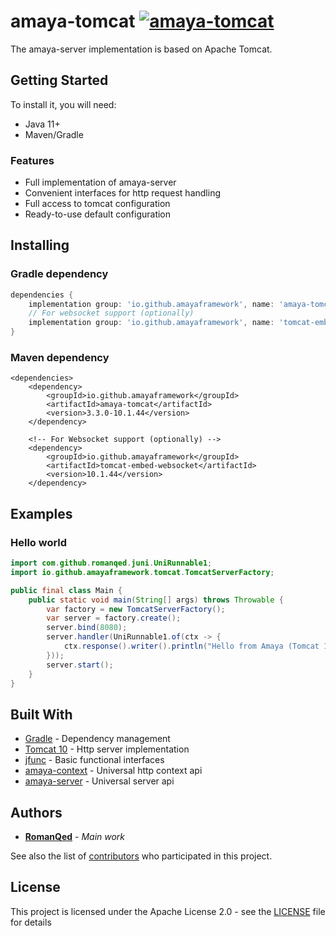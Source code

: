# amaya-tomcat [![amaya-tomcat](https://img.shields.io/maven-central/v/io.github.amayaframework/amaya-tomcat?color=blue)](https://repo1.maven.org/maven2/io/github/amayaframework/amaya-tomcat)
The amaya-server implementation is based on Apache Tomcat.

## Getting Started

To install it, you will need:

* Java 11+
* Maven/Gradle

### Features

* Full implementation of amaya-server
* Convenient interfaces for http request handling
* Full access to tomcat configuration
* Ready-to-use default configuration

## Installing

### Gradle dependency

```Groovy
dependencies {
    implementation group: 'io.github.amayaframework', name: 'amaya-tomcat', version: '3.3.0-10.1.44'
    // For websocket support (optionally)
    implementation group: 'io.github.amayaframework', name: 'tomcat-embed-websocket', version: '10.1.44'
}
```

### Maven dependency

```
<dependencies>
    <dependency>
        <groupId>io.github.amayaframework</groupId>
        <artifactId>amaya-tomcat</artifactId>
        <version>3.3.0-10.1.44</version>
    </dependency>
    
    <!-- For Websocket support (optionally) -->
    <dependency>
        <groupId>io.github.amayaframework</groupId>
        <artifactId>tomcat-embed-websocket</artifactId>
        <version>10.1.44</version>
    </dependency>
```

## Examples

### Hello world

```Java
import com.github.romanqed.juni.UniRunnable1;
import io.github.amayaframework.tomcat.TomcatServerFactory;

public final class Main {
    public static void main(String[] args) throws Throwable {
        var factory = new TomcatServerFactory();
        var server = factory.create();
        server.bind(8080);
        server.handler(UniRunnable1.of(ctx -> {
            ctx.response().writer().println("Hello from Amaya (Tomcat 10)");
        }));
        server.start();
    }
}
```

## Built With

* [Gradle](https://gradle.org) - Dependency management
* [Tomcat 10](https://tomcat.apache.org/tomcat-10.1-doc/index.html) - Http server implementation
* [jfunc](https://github.com/RomanQed/jfunc) - Basic functional interfaces
* [amaya-context](https://github.com/AmayaFramework/amaya-core) - Universal http context api
* [amaya-server](https://github.com/AmayaFramework/amaya-core) - Universal server api

## Authors

* **[RomanQed](https://github.com/RomanQed)** - *Main work*

See also the list of [contributors](https://github.com/AmayaFramework/amaya-jetty/contributors)
who participated in this project.

## License

This project is licensed under the Apache License 2.0 - see the [LICENSE](LICENSE) file for details
